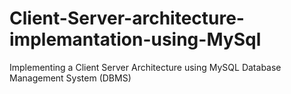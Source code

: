 # Client-Server-architecture-implemantation-using-MySql
Implementing a Client Server Architecture using MySQL Database Management System (DBMS)

